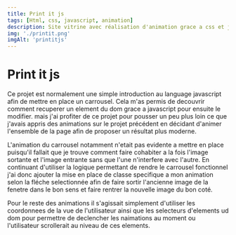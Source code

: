 ```yaml
---
title: Print it js
tags: [Html, css, javascript, animation]
description: Site vitrine avec réalisation d'animation grace a css et js
img: './printit.png'
imgAlt: 'printitjs'
---
```


# Print it js

Ce projet est normalement une simple introduction au language javascript afin de mettre en place un carrousel.
Cela m'as permis de decouvrir comment recuperer un element du dom grace a javascript pour ensuite le modifier.
mais j'ai profiter de ce projet pour pousser un peu plus loin ce que j'avais appris des animations sur le projet précédent en décidant d'animer l'ensemble de la page afin de proposer un résultat plus moderne.

L'animation du carrousel notamment n'etait pas evidente a mettre en place puisqu'il fallait que je trouve comment faire cohabiter a la fois l'image sortante et l'image entrante sans que l'une n'interfere avec l'autre.
En continuant d'utiliser la logique permettant de rendre le carrousel fonctionnel j'ai donc ajouter la mise en place de classe specifique a mon animation selon la fléche selectionnée afin de faire sortir l'ancienne image de la fenetre dans le bon sens et faire rentrer la nouvelle image du bon coté.

Pour le reste des animations il s'agissait simplement d'utiliser les coordonnees de la vue de l'utilisateur ainsi que les selecteurs d'elements ud dom pour permettre de declencher les naimations au moment ou l'utilisateur scrollerait au niveau de ces elements.
